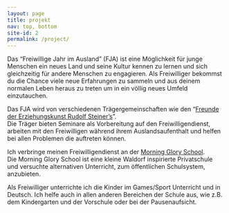 ```yaml
---
layout: page
title: projekt
nav: top, bottom
site-id: 2
permalink: /project/
---
```


Das “Freiwillige Jahr im Ausland” (FJA) ist eine Möglichkeit für junge Menschen ein neues Land und seine Kultur kennen zu lernen und sich gleichzeitig für andere Menschen zu engagieren.
Als Freiwilliger bekommst du die Chance viele neue Erfahrungen zu sammeln und aus deinem normalen Leben heraus zu treten um in ein völlig neues Umfeld einzutauchen.

Das FJA wird von verschiedenen Trägergemeinschaften wie den “[Freunde der Erziehungskunst Rudolf Steiner’s](https://www.freunde-waldorf.de/en/community-service.html)”.   
Die Träger bieten Seminare als Vorbereitung auf den Freiwilligendienst, arbeiten mit den Freiwilligen während ihrem Auslandsaufenthalt und helfen bei allen Problemen die auftreten können.
 
Ich verbringe meinen Freiwilligendienst an der [Morning Glory School](https://www.morninggloryschool.ca).  
Die Morning Glory School ist eine kleine Waldorf inspirierte Privatschule und versuchte alternativen Unterricht, zum öffentlichen Schulsystem, anzubieten.

Als Freiwilliger unterrichte ich die Kinder im Games/Sport Unterricht und in Deutsch. Ich helfe auch in allen anderen Bereichen der Schule aus, wie z.B. dem Kindergarten und der Vorschule oder bei der Pausenaufsicht.